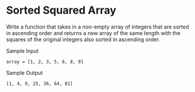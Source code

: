 # Sorted Squared Array

Write a function that takes in a non-empty array of integers that are sorted in ascending order and returns a new array of the same length with the squares of the original integers also sorted in ascending order.

Sample Input
```
array = [1, 2, 3, 5, 6, 8, 9]
```

Sample Output
```
[1, 4, 9, 25, 36, 64, 81]
```